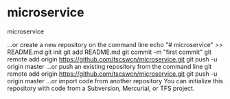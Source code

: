 # microservice
microservice



…or create a new repository on the command line
echo "# microservice" >> README.md
git init
git add README.md
git commit -m "first commit"
git remote add origin https://github.com/tscswcn/microservice.git
git push -u origin master
…or push an existing repository from the command line
git remote add origin https://github.com/tscswcn/microservice.git
git push -u origin master
…or import code from another repository
You can initialize this repository with code from a Subversion, Mercurial, or TFS project.

